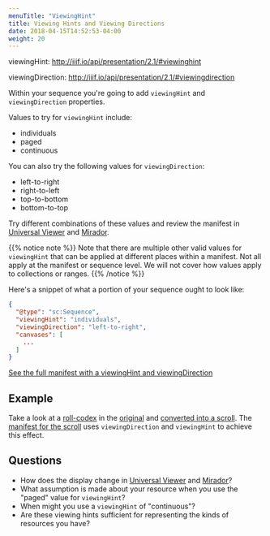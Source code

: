 ```yaml
---
menuTitle: "ViewingHint"
title: Viewing Hints and Viewing Directions
date: 2018-04-15T14:52:53-04:00
weight: 20
---
```


viewingHint: http://iiif.io/api/presentation/2.1/#viewinghint

viewingDirection: http://iiif.io/api/presentation/2.1/#viewingdirection

Within your sequence you're going to add `viewingHint` and `viewingDirection` properties.

Values to try for `viewingHint` include:
- individuals
- paged
- continuous

You can also try the following values for `viewingDirection`:
- left-to-right
- right-to-left
- top-to-bottom
- bottom-to-top

Try different combinations of these values and review the manifest in [Universal Viewer](../viewers/uv.html) and [Mirador](../viewers/mirador.html).

{{% notice note %}}
Note that there are multiple other valid values for `viewingHint` that can be applied at different places within a manifest. Not all apply at the manifest or sequence level. We will not cover how values apply to collections or ranges.
{{% /notice %}}


Here's a snippet of what a portion of your sequence ought to look like:

```json
{
  "@type": "sc:Sequence",
  "viewingHint": "individuals",
  "viewingDirection": "left-to-right",
  "canvases": [
    ...
  ]
}
```

<a href="../manifests/presentation-viewinghint.json" target="_blank">See the full manifest with a viewingHint and viewingDirection</a>

## Example

Take a look at a [roll-codex](http://rollinghistory.bodleian.ox.ac.uk/) in the [original](../viewers/uv.html#?manifest=http://iiif.bodleian.ox.ac.uk/iiif/manifest/c44571e0-8732-40ad-9e14-f272437fe3fb.json) and [converted into a scroll](../viewers/uv.html#?manifest=http://iiif.bodleian.ox.ac.uk/examples/MSMusaeo_roll.json). The [manifest for the scroll](http://iiif.bodleian.ox.ac.uk/examples/MSMusaeo_roll.json) uses `viewingDirection` and `viewingHint` to achieve this effect.

## Questions

- How does the display change in [Universal Viewer](universal-viewer.md) and [Mirador](mirador.md)?
- What assumption is made about your resource when you use the "paged" value for `viewingHint`?
- When might you use a `viewingHint` of "continuous"?
- Are these viewing hints sufficient for representing the kinds of resources you have?

<!-- #backlog:420 add other questions about viewingHint and viewing direction -->

<!-- #todo:260 find examples of interesting resources that use different viewing hints and viewing directions -->
